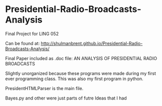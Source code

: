 Presidential-Radio-Broadcasts-Analysis
======================================

Final Project for LING 052

Can be found at: http://shulmanbrent.github.io/Presidential-Radio-Broadcasts-Analysis/

Final Paper included as .doc file: AN ANALYSIS OF PRESIDENTIAL RADIO BROADCASTS

Slightly unorganized because these programs were made during my first ever programming class. This was also my first program in python.

PresidentHTMLParser is the main file.

Bayes.py and other were just parts of futre Ideas that I had
